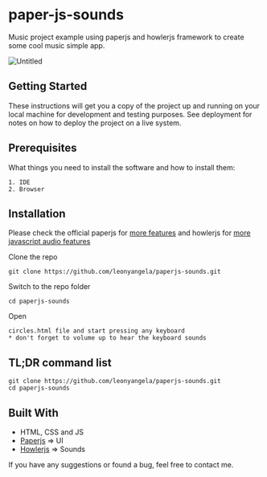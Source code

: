 # paper-js-sounds

Music project example using paperjs and howlerjs framework to create some cool music simple app.

![Untitled](https://user-images.githubusercontent.com/38250310/61589276-f1843a00-abd1-11e9-8094-31365f3d6161.png)


## Getting Started
These instructions will get you a copy of the project up and running on your local machine for development and testing purposes. See deployment for notes on how to deploy the project on a live system.

## Prerequisites
What things you need to install the software and how to install them:
```
1. IDE
2. Browser
```

## Installation
Please check the official paperjs for [more features](http://paperjs.org/features/) and howlerjs for [more javascript audio features](https://howlerjs.com/)

Clone the repo
```
git clone https://github.com/leonyangela/paperjs-sounds.git
```
Switch to the repo folder
```
cd paperjs-sounds
```

Open 
```
circles.html file and start pressing any keyboard 
* don't forget to volume up to hear the keyboard sounds
```

## TL;DR command list
```
git clone https://github.com/leonyangela/paperjs-sounds.git
cd paperjs-sounds
```

## Built With
* HTML, CSS and JS
* [Paperjs](http://paperjs.org/) => UI
* [Howlerjs](https://howlerjs.com/) => Sounds

If you have any suggestions or found a bug, feel free to contact me.

